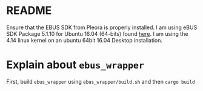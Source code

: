 # README

Ensure that the EBUS SDK from Pleora is properly installed. I am using eBUS SDK Package 5.1.10 for Ubuntu 16.04 (64-bits) found [here](https://supportcenter.pleora.com/s/article/eBUS-SDK-5-1-Software-and-Release-Notes-Dwnload).
I am using the 4.14 linux kernel on an ubuntu 64bit 16.04 Desktop installation.

# Explain about `ebus_wrapper`
First, build `ebus_wrapper` using `ebus_wrapper/build.sh` and then `cargo build`
